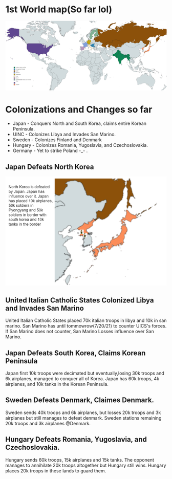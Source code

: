 # 1st World map(So far lol)
![1st World Map](https://raw.githubusercontent.com/Shervi28/Polandball-RP-Server/main/finalmap.PNG)

# Colonizations and Changes so far
* Japan - Conquers North and South Korea, claims entire Korean Peninsula.
* UINC - Colonizes Libya and Invades San Marino.
* Sweden - Colonizes Finland and Denmark
* Hungary - Colonizes Romania, Yugoslavia, and Czechoslovakia.
* Germany - Yet to strike Poland -_- .

## Japan Defeats North Korea
![Japan Defeats North Korea](https://raw.githubusercontent.com/Shervi28/Polandball-RP-Server/main/Worlds/World%20%231/japenandnorh.PNG)

## United Italian Catholic States Colonized Libya and Invades San Marino
United Italian Catholic States placed 70k italian troops in libya and 10k in san marino. San Marino has until tommowrow(7/20/21) to counter UICS's forces. If San Marino does not counter, San Marino Losses influence over San Marino.

## Japan Defeats South Korea, Claims Korean Peninsula
Japan first 10k troops were decimated but eventually,losing 30k troops and 6k airplanes, managed to conquer all of Korea. Japan has 60k troops, 4k airplanes, and 10k tanks in the Korean Peninsula. 

## Sweden Defeats Denmark, Claimes Denmark.
Sweden sends 40k troops and 6k airplanes, but losses 20k troops and 3k airplanes but still manages to defeat denmark. Sweden stations remaining 20k troops and 3k airplanes @Denmark.

## Hungary Defeats Romania, Yugoslavia, and Czechoslovakia.
Hungary sends 60k troops, 15k airplanes and 15k tanks. The opponent manages to annihilate 20k troops altogether but Hungary still wins. Hungary places 20k troops in these lands to guard them.

